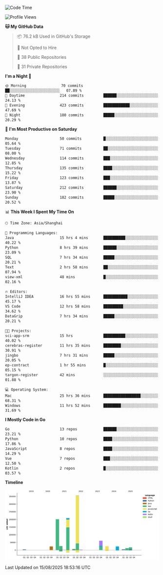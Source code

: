 <!--START_SECTION:waka-->
![Code Time](http://img.shields.io/badge/Code%20Time-4%2C377%20hrs%2044%20mins-blue)

![Profile Views](http://img.shields.io/badge/Profile%20Views-0-blue)

**🐱 My GitHub Data** 

> 📦 76.2 kB Used in GitHub's Storage 
 > 
> 🚫 Not Opted to Hire
 > 
> 📜 38 Public Repositories 
 > 
> 🔑 31 Private Repositories 
 > 
**I'm a Night 🦉** 

```text
🌞 Morning                70 commits          ██░░░░░░░░░░░░░░░░░░░░░░░   07.89 % 
🌆 Daytime                214 commits         ██████░░░░░░░░░░░░░░░░░░░   24.13 % 
🌃 Evening                423 commits         ████████████░░░░░░░░░░░░░   47.69 % 
🌙 Night                  180 commits         █████░░░░░░░░░░░░░░░░░░░░   20.29 % 
```
📅 **I'm Most Productive on Saturday** 

```text
Monday                   50 commits          █░░░░░░░░░░░░░░░░░░░░░░░░   05.64 % 
Tuesday                  71 commits          ██░░░░░░░░░░░░░░░░░░░░░░░   08.00 % 
Wednesday                114 commits         ███░░░░░░░░░░░░░░░░░░░░░░   12.85 % 
Thursday                 135 commits         ████░░░░░░░░░░░░░░░░░░░░░   15.22 % 
Friday                   123 commits         ███░░░░░░░░░░░░░░░░░░░░░░   13.87 % 
Saturday                 212 commits         ██████░░░░░░░░░░░░░░░░░░░   23.90 % 
Sunday                   182 commits         █████░░░░░░░░░░░░░░░░░░░░   20.52 % 
```


📊 **This Week I Spent My Time On** 

```text
🕑︎ Time Zone: Asia/Shanghai

💬 Programming Languages: 
Java                     15 hrs 4 mins       ██████████░░░░░░░░░░░░░░░   40.22 % 
Python                   8 hrs 39 mins       ██████░░░░░░░░░░░░░░░░░░░   23.09 % 
SQL                      7 hrs 34 mins       █████░░░░░░░░░░░░░░░░░░░░   20.21 % 
Text                     2 hrs 58 mins       ██░░░░░░░░░░░░░░░░░░░░░░░   07.94 % 
view-xml                 48 mins             █░░░░░░░░░░░░░░░░░░░░░░░░   02.16 % 

🔥 Editors: 
IntelliJ IDEA            16 hrs 55 mins      ███████████░░░░░░░░░░░░░░   45.17 % 
VS Code                  12 hrs 58 mins      █████████░░░░░░░░░░░░░░░░   34.62 % 
DataGrip                 7 hrs 34 mins       █████░░░░░░░░░░░░░░░░░░░░   20.21 % 

🐱‍💻 Projects: 
sci-app-srm              15 hrs              ██████████░░░░░░░░░░░░░░░   40.02 % 
cerebras-register        11 hrs 35 mins      ████████░░░░░░░░░░░░░░░░░   30.91 % 
jingbo                   7 hrs 31 mins       █████░░░░░░░░░░░░░░░░░░░░   20.05 % 
ep-contract              1 hr 55 mins        █░░░░░░░░░░░░░░░░░░░░░░░░   05.15 % 
targon-register          42 mins             ░░░░░░░░░░░░░░░░░░░░░░░░░   01.88 % 

💻 Operating System: 
Mac                      25 hrs 36 mins      █████████████████░░░░░░░░   68.31 % 
Windows                  11 hrs 52 mins      ████████░░░░░░░░░░░░░░░░░   31.69 % 
```

**I Mostly Code in Go** 

```text
Go                       13 repos            ██████░░░░░░░░░░░░░░░░░░░   23.21 % 
Python                   10 repos            ████░░░░░░░░░░░░░░░░░░░░░   17.86 % 
JavaScript               8 repos             ████░░░░░░░░░░░░░░░░░░░░░   14.29 % 
Vue                      7 repos             ███░░░░░░░░░░░░░░░░░░░░░░   12.50 % 
Kotlin                   2 repos             █░░░░░░░░░░░░░░░░░░░░░░░░   03.57 % 
```



**Timeline**

![Lines of Code chart](https://raw.githubusercontent.com/youtiaoguagua/youtiaoguagua/master/assets/bar_graph.png)


 Last Updated on 15/08/2025 18:53:16 UTC
<!--END_SECTION:waka-->